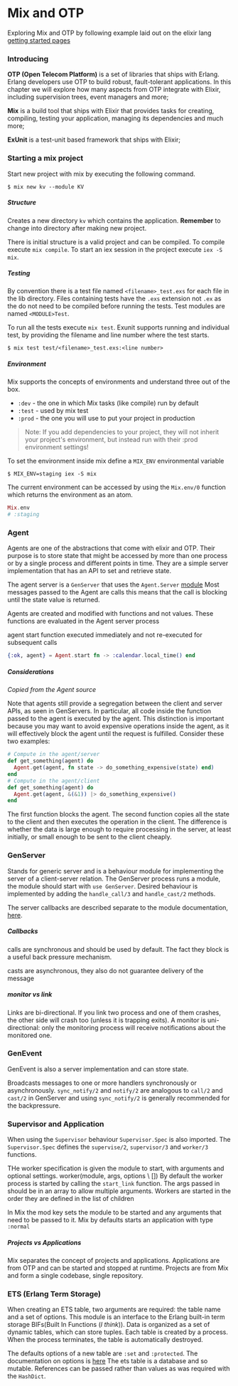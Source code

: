 Mix and OTP
===========

Exploring Mix and OTP by following example laid out on the elixir lang [getting started pages](http://elixir-lang.org/getting-started/mix-otp/introduction-to-mix.html)

### Introducing

**OTP (Open Telecom Platform)** is a set of libraries that ships with Erlang.
Erlang developers use OTP to build robust, fault-tolerant applications.
In this chapter we will explore how many aspects from OTP integrate with Elixir, including supervision trees, event managers and more;

**Mix** is a build tool that ships with Elixir that provides tasks for creating, compiling, testing your application, managing its dependencies and much more;

**ExUnit** is a test-unit based framework that ships with Elixir;

### Starting a mix project

Start new project with mix by executing the following command.

```
$ mix new kv --module KV
```

##### Structure

Creates a new directory `kv` which contains the application. **Remember** to change into directory after making new project.

There is initial structure is a valid project and can be compiled.
To compile execute `mix compile`.
To start an iex session in the project execute `iex -S mix`.

##### Testing

By convention there is a test file named `<filename>_test.exs` for each file in the lib directory.
Files containing tests have the `.exs` extension not `.ex` as the do not need to be compiled before running the tests.
Test modules are named `<MODULE>Test`.

To run all the tests execute `mix test`.
Exunit supports running and individual test, by providing the filename and line number where the test starts.

```
$ mix test test/<filename>_test.exs:<line number>
```

##### Environment
Mix supports the concepts of environments and understand three out of the box.


- `:dev` - the one in which Mix tasks (like compile) run by default
- `:test` - used by mix test
- `:prod` - the one you will use to put your project in production

> Note: If you add dependencies to your project, they will not inherit your project's environment, but instead run with their :prod environment settings!

To set the environment inside mix define a `MIX_ENV` environmental variable
```
$ MIX_ENV=staging iex -S mix
```

The current environment can be accessed by using the `Mix.env/0` function which returns the environment as an atom.
```elixir
Mix.env
# :staging
```

### Agent

Agents are one of the abstractions that come with elixir and OTP.
Their purpose is to store state that might be accessed by more than one process or by a single process and different points in time.
They are a simple server implementation that has an API to set and retrieve state.

The agent server is a `GenServer` that uses the `Agent.Server` [module](https://github.com/elixir-lang/elixir/blob/master/lib/elixir/lib/agent/server.ex)
Most messages passed to the Agent are calls this means that the call is blocking until the state value is returned.

Agents are created and modified with functions and not values. These functions are evaluated in the Agent server process

agent start function executed immediately and not re-executed for subsequent calls
```elixir
{:ok, agent} = Agent.start fn -> :calendar.local_time() end
```

##### Considerations
*Copied from the Agent source*

Note that agents still provide a segregation between the
client and server APIs, as seen in GenServers. In particular,
all code inside the function passed to the agent is executed
by the agent. This distinction is important because you may
want to avoid expensive operations inside the agent, as it will
effectively block the agent until the request is fulfilled.
Consider these two examples:
```elixir
# Compute in the agent/server
def get_something(agent) do
  Agent.get(agent, fn state -> do_something_expensive(state) end)
end
# Compute in the agent/client
def get_something(agent) do
  Agent.get(agent, &(&1)) |> do_something_expensive()
end
```
The first function blocks the agent. The second function copies
all the state to the client and then executes the operation in the
client. The difference is whether the data is large enough to require
processing in the server, at least initially, or small enough to be
sent to the client cheaply.

### GenServer

Stands for generic server and is a behaviour module for implementing the server of a client-server relation.
The GenServer process runs a module, the module should start with `use GenServer`.
Desired behaviour is implemented by adding the `handle_call/3` and `handle_cast/2` methods.

The server callbacks are described separate to the module documentation, [here](http://elixir-lang.org/docs/stable/elixir/#!GenServer.html).

##### Callbacks

calls are synchronous and should be used by default.
The fact they block is a useful back pressure mechanism.

casts are asynchronous, they also do not guarantee delivery of the message

##### monitor vs link
Links are bi-directional.
If you link two process and one of them crashes, the other side will crash too (unless it is trapping exits).
A monitor is uni-directional: only the monitoring process will receive notifications about the monitored one.

### GenEvent
GenEvent is also a server implementation and can store state.

Broadcasts messages to one or more handlers synchronously or asynchronously.
`sync_notify/2` and `notify/2` are analogous to `call/2` and `cast/2` in GenServer and using `sync_notify/2` is generally recommended for the backpressure.

### Supervisor and Application

When using the `Supervisor` behaviour `Supervisor.Spec` is also imported.
The `Supervisor.Spec` defines the `supervise/2`, `supervisor/3` and `worker/3` functions.

THe worker specification is given the module to start, with arguments and optional settings. worker(module, args, options \\ [])
By default the worker process is started by calling the `start_link` function.
The args passed in should be in an array to allow multiple arguments.
Workers are started in the order they are defined in the list of children

In Mix the mod key sets the module to be started and any arguments that need to be passed to it.
Mix by defaults starts an application with type `:normal`

##### Projects vs Applications
Mix separates the concept of projects and applications.
Applications are from OTP and can be started and stopped at runtime.
Projects are from Mix and form a single codebase, single repository.

### ETS (Erlang Term Storage)
When creating an ETS table, two arguments are required: the table name and a set of options.
This module is an interface to the Erlang built-in term storage BIFs(Built In Functions (*I think*)).
Data is organized as a set of dynamic tables, which can store tuples.
Each table is created by a process. When the process terminates, the table is automatically destroyed.

The defaults options of a new table are `:set` and `:protected`.
The documentation on options is [here](http://www.erlang.org/doc/man/ets.html#new-2)
The ets table is a database and so mutable.
References can be passed rather than values as was required with the `HashDict`.
